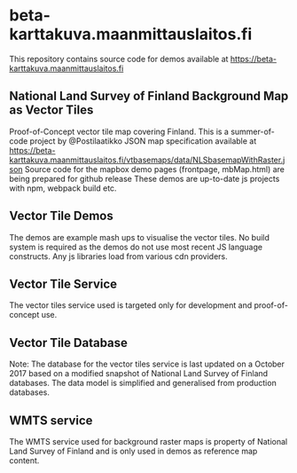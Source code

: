 # beta-karttakuva.maanmittauslaitos.fi

This repository contains source code for demos available at https://beta-karttakuva.maanmittauslaitos.fi

## National Land Survey of Finland Background Map as Vector Tiles
Proof-of-Concept vector tile map covering Finland. This is a summer-of-code project by @Postilaatikko
JSON map specification available at https://beta-karttakuva.maanmittauslaitos.fi/vtbasemaps/data/NLSbasemapWithRaster.json
Source code for the mapbox demo pages (frontpage, mbMap.html) are being prepared for github release
These demos are up-to-date js projects with npm, webpack build etc.

## Vector Tile Demos ##
The demos are example mash ups to visualise the vector tiles. 
No build system is required as the demos do not use most recent JS language constructs.
Any js libraries load from various cdn providers.

## Vector Tile Service ##
The vector tiles service used is targeted only for development and proof-of-concept use.

## Vector Tile Database ##

Note: The database for the vector tiles service is last updated on a October 2017 based on a modified snapshot of National Land Survey of Finland databases. The data model is simplified and generalised from production databases.

## WMTS service ##
The WMTS service used for background raster maps is property of National Land Survey of Finland
and is only used in demos as reference map content.


